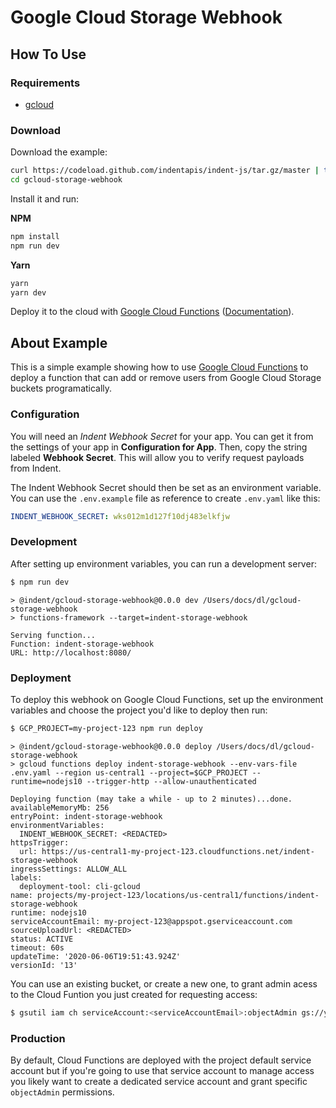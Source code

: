 # Google Cloud Storage Webhook

## How To Use

### Requirements

- [gcloud](https://cloud.google.com/sdk/gcloud)

### Download

Download the example:

```bash
curl https://codeload.github.com/indentapis/indent-js/tar.gz/master | tar -xz --strip=2 indent-js-master/examples/gcloud-storage-webhook
cd gcloud-storage-webhook
```

Install it and run:

**NPM**

```bash
npm install
npm run dev
```

**Yarn**

```bash
yarn
yarn dev
```

Deploy it to the cloud with [Google Cloud Functions](https://cloud.google.com/functions) ([Documentation](https://cloud.google.com/functions/docs)).

## About Example

This is a simple example showing how to use [Google Cloud Functions](https://cloud.google.com/functions) to deploy a function that can add or remove users from Google Cloud Storage buckets programatically.

### Configuration

You will need an _Indent Webhook Secret_ for your app. You can get it from the settings of your app in **Configuration for App**. Then, copy the string labeled **Webhook Secret**. This will allow you to verify request payloads from Indent.

The Indent Webhook Secret should then be set as an environment variable. You can use the `.env.example` file as reference to create `.env.yaml` like this:

```yaml
INDENT_WEBHOOK_SECRET: wks012m1d127f10dj483elkfjw
```

### Development

After setting up environment variables, you can run a development server:

```bash
$ npm run dev
```

```
> @indent/gcloud-storage-webhook@0.0.0 dev /Users/docs/dl/gcloud-storage-webhook
> functions-framework --target=indent-storage-webhook

Serving function...
Function: indent-storage-webhook
URL: http://localhost:8080/
```

### Deployment

To deploy this webhook on Google Cloud Functions, set up the environment variables and choose the project you'd like to deploy then run:

```bash
$ GCP_PROJECT=my-project-123 npm run deploy
```

```
> @indent/gcloud-storage-webhook@0.0.0 deploy /Users/docs/dl/gcloud-storage-webhook
> gcloud functions deploy indent-storage-webhook --env-vars-file .env.yaml --region us-central1 --project=$GCP_PROJECT --runtime=nodejs10 --trigger-http --allow-unauthenticated

Deploying function (may take a while - up to 2 minutes)...done.
availableMemoryMb: 256
entryPoint: indent-storage-webhook
environmentVariables:
  INDENT_WEBHOOK_SECRET: <REDACTED>
httpsTrigger:
  url: https://us-central1-my-project-123.cloudfunctions.net/indent-storage-webhook
ingressSettings: ALLOW_ALL
labels:
  deployment-tool: cli-gcloud
name: projects/my-project-123/locations/us-central1/functions/indent-storage-webhook
runtime: nodejs10
serviceAccountEmail: my-project-123@appspot.gserviceaccount.com
sourceUploadUrl: <REDACTED>
status: ACTIVE
timeout: 60s
updateTime: '2020-06-06T19:51:43.924Z'
versionId: '13'
```

You can use an existing bucket, or create a new one, to grant admin acess to the Cloud Funtion you just created for requesting access:

```bash
$ gsutil iam ch serviceAccount:<serviceAccountEmail>:objectAdmin gs://your-bucket-example
```

### Production

By default, Cloud Functions are deployed with the project default service account but if you're going to use that service account to manage access you likely want to create a dedicated service account and grant specific `objectAdmin` permissions.
